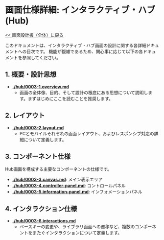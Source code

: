 # 画面仕様詳細: インタラクティブ・ハブ (Hub)

[<< 画面設計書（全体）に戻る](../0002.screenDesign.md)

このドキュメントは、インタラクティブ・ハブ画面の設計に関する各詳細ドキュメントへの目次です。
機能が複雑であるため、関心事に応じて以下の各ドキュメントを参照してください。

## 1. 概要・設計思想

- **[./hub/0003-1.overview.md](./hub/0003-1.overview.md)**
  - 画面の全体像、目的、そして設計の根底にある思想について説明します。まずはじめにここを読むことを推奨します。

## 2. レイアウト

- **[./hub/0003-2.layout.md](./hub/0003-2.layout.md)**
  - PCとモバイルそれぞれの画面レイアウト、およびレスポンシブ対応の詳細について定義します。

## 3. コンポーネント仕様

Hub画面を構成する主要なコンポーネントの仕様です。

- **[./hub/0003-3.canvas.md](./hub/0003-3.canvas.md)**: メイン表示エリア
- **[./hub/0003-4.controller-panel.md](./hub/0003-4.controller-panel.md)**: コントロールパネル
- **[./hub/0003-5.information-panel.md](./hub/0003-5.information-panel.md)**: インフォメーションパネル

## 4. インタラクション仕様

- **[./hub/0003-6.interactions.md](./hub/0003-6.interactions.md)**
  - ベースキーの変更や、ライブラリ画面への遷移など、複数のコンポーネントをまたぐインタラクションについて定義します。
